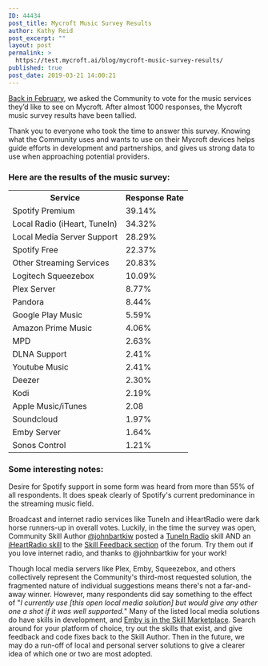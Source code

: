 ```yaml
---
ID: 44434
post_title: Mycroft Music Survey Results
author: Kathy Reid
post_excerpt: ""
layout: post
permalink: >
  https://test.mycroft.ai/blog/mycroft-music-survey-results/
published: true
post_date: 2019-03-21 14:00:21
---
```

<a href="https://mycroft.ai/blog/music-for-mycroft-what-does-the-commuinty-want/" target="_blank" rel="noopener noreferrer">Back in February</a>, we asked the Community to vote for the music services they’d like to see on Mycroft. After almost 1000 responses, the Mycroft music survey results have been tallied.

Thank you to everyone who took the time to answer this survey. Knowing what the Community uses and wants to use on their Mycroft devices helps guide efforts in development and partnerships, and gives us strong data to use when approaching potential providers.
<h3>Here are the results of the music survey:</h3>
<table id="results">
<tbody>
<tr>
<th>Service</th>
<th>Response Rate</th>
</tr>
<tr>
<td>Spotify Premium</td>
<td>39.14%</td>
</tr>
<tr>
<td>Local Radio (iHeart, TuneIn)</td>
<td>34.32%</td>
</tr>
<tr>
<td>Local Media Server Support</td>
<td>28.29%</td>
</tr>
<tr>
<td>Spotify Free</td>
<td>22.37%</td>
</tr>
<tr>
<td>Other Streaming Services</td>
<td>20.83%</td>
</tr>
<tr>
<td>Logitech Squeezebox</td>
<td>10.09%</td>
</tr>
<tr>
<td>Plex Server</td>
<td>8.77%</td>
</tr>
<tr>
<td>Pandora</td>
<td>8.44%</td>
</tr>
<tr>
<td>Google Play Music</td>
<td>5.59%</td>
</tr>
<tr>
<td>Amazon Prime Music</td>
<td>4.06%</td>
</tr>
<tr>
<td>MPD</td>
<td>2.63%</td>
</tr>
<tr>
<td>DLNA Support</td>
<td>2.41%</td>
</tr>
<tr>
<td>Youtube Music</td>
<td>2.41%</td>
</tr>
<tr>
<td>Deezer</td>
<td>2.30%</td>
</tr>
<tr>
<td>Kodi</td>
<td>2.19%</td>
</tr>
<tr>
<td>Apple Music/iTunes</td>
<td>2.08</td>
</tr>
<tr>
<td>Soundcloud</td>
<td>1.97%</td>
</tr>
<tr>
<td>Emby Server</td>
<td>1.64%</td>
</tr>
<tr>
<td>Sonos Control</td>
<td>1.21%</td>
</tr>
</tbody>
</table>
<h3>Some interesting notes:</h3>
Desire for Spotify support in some form was heard from more than 55% of all respondents. It does speak clearly of Spotify's current predominance in the streaming music field.

Broadcast and internet radio services like TuneIn and iHeartRadio were dark horse runners-up in overall votes. Luckily, in the time the survey was open, Community Skill Author <a href="https://github.com/johnbartkiw" target="_blank" rel="noopener noreferrer">@johnbartkiw</a> posted a <a href="https://github.com/johnbartkiw/mycroft-skill-tunein" target="_blank" rel="noopener noreferrer">TuneIn Radio</a> skill AND an <a href="https://github.com/johnbartkiw/mycroft-skill-iheartradio" target="_blank" rel="noopener noreferrer">iHeartRadio skill</a> to the <a href="https://community.mycroft.ai/c/skill-feedback" target="_blank" rel="noopener noreferrer">Skill Feedback section</a> of the forum. Try them out if you love internet radio, and thanks to @johnbartkiw for your work!

Though local media servers like Plex, Emby, Squeezebox, and others collectively represent the Community's third-most requested solution, the fragmented nature of individual suggestions means there's not a far-and-away winner. However, many respondents did say something to the effect of "<em>I currently use [this open local media solution] but would give any other one a shot if it was well supported.</em>" Many of the listed local media solutions do have skills in development, and <a href="https://market.mycroft.ai/skill/emby" target="_blank" rel="noopener noreferrer">Emby is in the Skill Marketplace</a>. Search around for your platform of choice, try out the skills that exist, and give feedback and code fixes back to the Skill Author. Then in the future, we may do a run-off of local and personal server solutions to give a clearer idea of which one or two are most adopted.